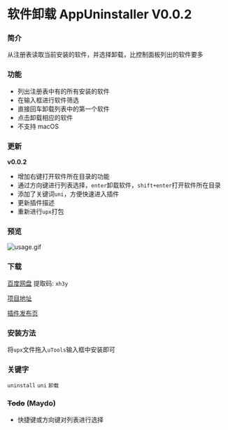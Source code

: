 # 软件卸载 AppUninstaller V0.0.2

### 简介

从注册表读取当前安装的软件，并选择卸载，比控制面板列出的软件要多

### 功能

- 列出注册表中有的所有安装的软件
- 在输入框进行软件筛选
- 直接回车卸载列表中的第一个软件
- 点击卸载相应的软件
- 不支持 macOS

### 更新

**v0.0.2**

- 增加右键打开软件所在目录的功能
- 通过方向键进行列表选择，`enter`卸载软件，`shift+enter`打开软件所在目录
- 添加了关键词`uni`，方便快速进入插件
- 更新插件描述
- 重新进行`upx`打包

### 预览

![usage.gif](https://i.loli.net/2019/03/28/5c9c74e5e4d7f.gif)



### 下载

[百度网盘](https://pan.baidu.com/s/1yx6T-ElEDs-T7o38qFs9xA) 提取码: `xh3y`

[项目地址](https://github.com/fofolee/uTools-AppUninstaller/)

[插件发布页](https://yuanliao.info/d/317)

### 安装方法

将`upx`文件拖入`uTools`输入框中安装即可

### 关键字

`uninstall` `uni`  `卸载`

### ~~Todo~~ (Maydo)

- 快捷键或方向键对列表进行选择
